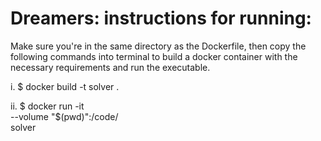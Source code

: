 # Dreamers: instructions for running:

Make sure you're in the same directory as the Dockerfile, then copy the following commands into terminal to build a docker container with the necessary requirements and run the executable.

i.     $ docker build -t solver .

ii.    $ docker run -it \
            --volume "$(pwd)":/code/ \
            solver
